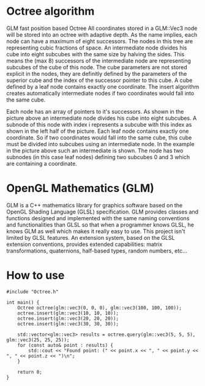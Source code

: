 # Octree algorithm
GLM fast position based Octree
All coordinates stored in a GLM::Vec3 node will be stored into an octree with adaptive depth. As the name implies, each node can have a maximum of eight successors. The nodes in this tree are representing cubic fractions of space. An intermediate node divides his cube into eight subcubes with the same size by halving the sides. This means the (max 8) successors of the intermediate node are representing subcubes of the cube of this node. The cube parameters are not stored explicit in the nodes, they are definitly defined by the parameters of the superior cube and the index of the successor pointer to this cube. A cube defined by a leaf node contains exactly one coordinate. The insert algorithm creates automatically intermediate nodes if two coordinates would fall into the same cube.

Each node has an array of pointers to it's successors. As shown in the picture above an intermediate node divides his cube into eight subcubes. A subnode of this node with index i represents a subcube with this index as shown in the left half of the picture. Each leaf node contains exactly one coordinate. So if two coordinates would fall into the same cube, this cube must be divided into subcubes using an intermediate node. In the example in the picture above such an intermediate is shown. The node has two subnodes (in this case leaf nodes) defining two subcubes 0 and 3 which are containing a coordinate.

# OpenGL Mathematics (GLM)
GLM is a C++ mathematics library for graphics software based on the OpenGL Shading Language (GLSL) specification.
GLM provides classes and functions designed and implemented with the same naming conventions and functionalities than GLSL so that when a programmer knows GLSL, he knows GLM as well which makes it really easy to use.
This project isn't limited by GLSL features. An extension system, based on the GLSL extension conventions, provides extended capabilities: matrix transformations, quaternions, half-based types, random numbers, etc... 

# How to use
```
#include "Octree.h"

int main() {
    Octree octree(glm::vec3(0, 0, 0), glm::vec3(100, 100, 100));
    octree.insert(glm::vec3(10, 10, 10));
    octree.insert(glm::vec3(20, 20, 20));
    octree.insert(glm::vec3(30, 30, 30));

    std::vector<glm::vec3> results = octree.query(glm::vec3(5, 5, 5), glm::vec3(25, 25, 25));
    for (const auto& point : results) {
        std::cout << "Found point: (" << point.x << ", " << point.y << ", " << point.z << ")\n";
    }

    return 0;
}
```



